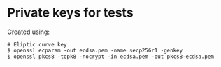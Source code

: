 # Private keys for tests

Created using:
```shell
# Eliptic curve key
$ openssl ecparam -out ecdsa.pem -name secp256r1 -genkey
$ openssl pkcs8 -topk8 -nocrypt -in ecdsa.pem -out pkcs8-ecdsa.pem 
```
